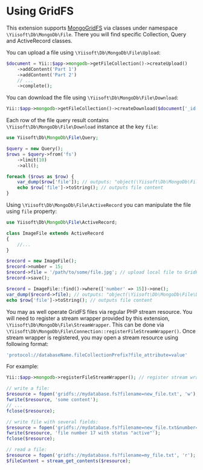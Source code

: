 # Using GridFS

This extension supports [MongoGridFS](https://docs.mongodb.com/manual/core/gridfs/) via
classes under namespace `\Yiisoft\Db\MongoDb\File`.
There you will find specific Collection, Query and ActiveRecord classes.

You can upload a file using `\Yiisoft\Db\MongoDb\File\Upload`:

```php
$document = Yii::$app->mongodb->getFileCollection()->createUpload()
    ->addContent('Part 1')
    ->addContent('Part 2')
    // ...
    ->complete();
```

You can download the file using `\Yiisoft\Db\MongoDb\File\Download`:

```php
Yii::$app->mongodb->getFileCollection()->createDownload($document['_id'])->toFile('/path/to/file.dat');
```

Each row of the file query result contains `\Yiisoft\Db\MongoDb\File\Download` instance at the key `file`:

```php
use Yiisoft\Db\MongoDb\File\Query;

$query = new Query();
$rows = $query->from('fs')
    ->limit(10)
    ->all();

foreach ($rows as $row) {
    var_dump($row['file']); // outputs: "object(\Yiisoft\Db\MongoDb\File\Download)"
    echo $row['file']->toString(); // outputs file content
}
```

Using `\Yiisoft\Db\MongoDb\File\ActiveRecord` you can manipulate the file using `file` property:

```php
use Yiisoft\Db\MongoDb\File\ActiveRecord;

class ImageFile extends ActiveRecord
{
    //...
}

$record = new ImageFile();
$record->number = 15;
$record->file = '/path/to/some/file.jpg'; // upload local file to GridFS
$record->save();

$record = ImageFile::find()->where(['number' => 15])->one();
var_dump($record->file); // outputs: "object(\Yiisoft\Db\MongoDb\File\Download)"
echo $row['file']->toString(); // outputs file content
```

You may as well operate GridFS files via regular PHP stream resource.
You will need to register a stream wrapper provided by this extension, `\Yiisoft\Db\MongoDb\File\StreamWrapper`.
This can be done via `\Yiisoft\Db\MongoDb\File\Connection::registerFileStreamWrapper()`.
Once stream wrapper is registered, you may open a stream resource using following format:

```php
'protocol://databaseName.fileCollectionPrefix?file_attribute=value'
```

For example:

```php
Yii::$app->mongodb->registerFileStreamWrapper(); // register stream wrapper

// write a file:
$resource = fopen('gridfs://mydatabase.fs?filename=new_file.txt', 'w');
fwrite($resource, 'some content');
// ...
fclose($resource);

// write file with several fields:
$resource = fopen('gridfs://mydatabase.fs?filename=new_file.txt&number=17&status=active', 'w');
fwrite($resource, 'file number 17 with status "active"');
fclose($resource);

// read a file:
$resource = fopen('gridfs://mydatabase.fs?filename=my_file.txt', 'r');
$fileContent = stream_get_contents($resource);
```
